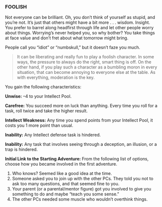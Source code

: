 ### FOOLISH

<!-- P, ID: 050429 -->

Not everyone can be brilliant. Oh, you don’t think of yourself as stupid, and you’re not. It’s just that others might have a bit more . . . wisdom. Insight. You prefer to barrel along headfirst through life and let other people worry about things. Worrying’s never helped you, so why bother? You take things at face value and don’t fret about what tomorrow might bring.

<!-- P, ID: 050430 -->

People call you “idiot” or “numbskull,” but it doesn’t faze you much.

<!-- H, ID: 050431 -->

> It can be liberating and really fun to play a foolish character. In some ways, the pressure to always do the right, smart thing is off. On the other hand, if you play such a character as a bumbling moron in every situation, that can become annoying to everyone else at the table. As with everything, moderation is the key.

<!-- P, ID: 050433 -->

You gain the following characteristics:

<!-- P, ID: 050434 -->

**Unwise:** –4 to your Intellect Pool.

<!-- P, ID: 050435 -->

**Carefree:** You succeed more on luck than anything. Every time you roll for a task, roll twice and take the higher result.

<!-- P, ID: 050436 -->

**Intellect Weakness:** Any time you spend points from your Intellect Pool, it costs you 1 more point than usual.

<!-- P, ID: 050437 -->

**Inability:** Any Intellect defense task is hindered.

<!-- P, ID: 050438 -->

**Inability:** Any task that involves seeing through a deception, an illusion, or a trap is hindered.

<!-- P, ID: 050439 -->

**Initial Link to the Starting Adventure:** From the following list of options, choose how you became involved in the first adventure.

<!-- L, ID: 050440 -->

1. Who knows? Seemed like a good idea at the time.
2. Someone asked you to join up with the other PCs. They told you not to ask too many questions, and that seemed fine to you.
3. Your parent (or a parental/mentor figure) got you involved to give you something to do and maybe “teach you some sense.”
4. The other PCs needed some muscle who wouldn’t overthink things.

<!-- /L -->

